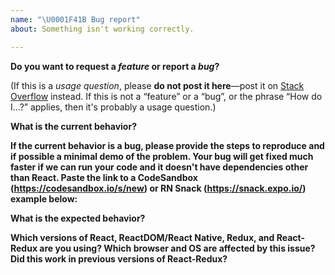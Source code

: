 ```yaml
---
name: "\U0001F41B Bug report"
about: Something isn't working correctly.

---
```


**Do you want to request a _feature_ or report a _bug_?**

(If this is a _usage question_, please **do not post it here**—post it on [Stack Overflow](http://stackoverflow.com/questions/tagged/redux) instead. If this is not a “feature” or a “bug”, or the phrase “How do I...?” applies, then it's probably a usage question.)


**What is the current behavior?**



**If the current behavior is a bug, please provide the steps to reproduce and if possible a minimal demo of the problem. Your bug will get fixed much faster if we can run your code and it doesn't have dependencies other than React. Paste the link to a CodeSandbox (https://codesandbox.io/s/new) or RN Snack (https://snack.expo.io/) example below:**



**What is the expected behavior?**



**Which versions of React, ReactDOM/React Native, Redux, and React-Redux are you using?  Which browser and OS are affected by this issue? Did this work in previous versions of React-Redux?**
